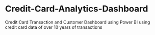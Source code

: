# Credit-Card-Analytics-Dashboard
Credit Card Transaction and Customer Dashboard using Power BI using credit card data of over 10 years of transactions
